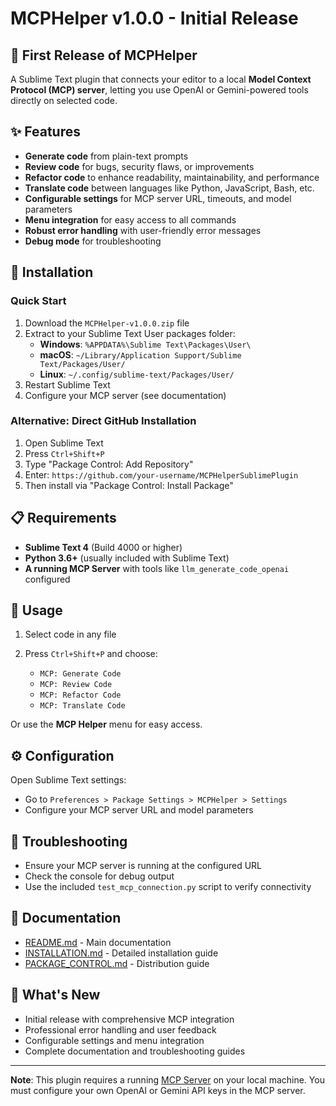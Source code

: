 # MCPHelper v1.0.0 - Initial Release

## 🎉 First Release of MCPHelper

A Sublime Text plugin that connects your editor to a local **Model Context Protocol (MCP) server**, letting you use OpenAI or Gemini-powered tools directly on selected code.

## ✨ Features

- **Generate code** from plain-text prompts
- **Review code** for bugs, security flaws, or improvements
- **Refactor code** to enhance readability, maintainability, and performance
- **Translate code** between languages like Python, JavaScript, Bash, etc.
- **Configurable settings** for MCP server URL, timeouts, and model parameters
- **Menu integration** for easy access to all commands
- **Robust error handling** with user-friendly error messages
- **Debug mode** for troubleshooting

## 🚀 Installation

### Quick Start

1. Download the `MCPHelper-v1.0.0.zip` file
2. Extract to your Sublime Text User packages folder:
   - **Windows**: `%APPDATA%\Sublime Text\Packages\User\`
   - **macOS**: `~/Library/Application Support/Sublime Text/Packages/User/`
   - **Linux**: `~/.config/sublime-text/Packages/User/`
3. Restart Sublime Text
4. Configure your MCP server (see documentation)

### Alternative: Direct GitHub Installation

1. Open Sublime Text
2. Press `Ctrl+Shift+P`
3. Type "Package Control: Add Repository"
4. Enter: `https://github.com/your-username/MCPHelperSublimePlugin`
5. Then install via "Package Control: Install Package"

## 📋 Requirements

- **Sublime Text 4** (Build 4000 or higher)
- **Python 3.6+** (usually included with Sublime Text)
- **A running MCP Server** with tools like `llm_generate_code_openai` configured

## 📖 Usage

1. Select code in any file
2. Press `Ctrl+Shift+P` and choose:

   - `MCP: Generate Code`
   - `MCP: Review Code`
   - `MCP: Refactor Code`
   - `MCP: Translate Code`

Or use the **MCP Helper** menu for easy access.

## ⚙️ Configuration

Open Sublime Text settings:
- Go to `Preferences > Package Settings > MCPHelper > Settings`
- Configure your MCP server URL and model parameters

## 🔧 Troubleshooting

- Ensure your MCP server is running at the configured URL
- Check the console for debug output
- Use the included `test_mcp_connection.py` script to verify connectivity

## 📄 Documentation

- [README.md](README.md) - Main documentation
- [INSTALLATION.md](INSTALLATION.md) - Detailed installation guide
- [PACKAGE_CONTROL.md](PACKAGE_CONTROL.md) - Distribution guide

## 🎯 What's New

- Initial release with comprehensive MCP integration
- Professional error handling and user feedback
- Configurable settings and menu integration
- Complete documentation and troubleshooting guides

---

**Note**: This plugin requires a running [MCP Server](https://modelcontextprotocol.io) on your local machine. You must configure your own OpenAI or Gemini API keys in the MCP server.